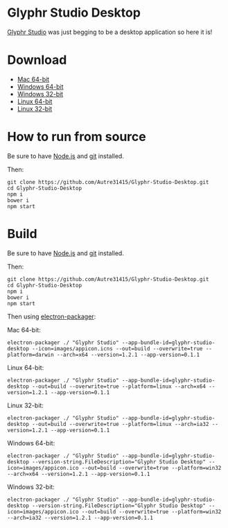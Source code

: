 Glyphr Studio Desktop
===

[Glyphr Studio](http://glyphrstudio.com) was just begging to be a desktop application so here it is!

Download
===

- [Mac 64-bit](https://github.com/Autre31415/Glyphr-Studio-Desktop/releases/download/v0.1.1-beta/Glyphr.Studio-darwin-x64.zip)
- [Windows 64-bit](https://github.com/Autre31415/Glyphr-Studio-Desktop/releases/download/v0.1.1-beta/Glyphr.Studio-win32-x64.zip)
- [Windows 32-bit](https://github.com/Autre31415/Glyphr-Studio-Desktop/releases/download/v0.1.1-beta/Glyphr.Studio-win32-ia32.zip)
- [Linux 64-bit](https://github.com/Autre31415/Glyphr-Studio-Desktop/releases/download/v0.1.1-beta/Glyphr.Studio-linux-x64.zip)
- [Linux 32-bit](https://github.com/Autre31415/Glyphr-Studio-Desktop/releases/download/v0.1.1-beta/Glyphr.Studio-linux-ia32.zip)

How to run from source
===

Be sure to have [Node.js](https://nodejs.org) and [git](https://git-scm.com) installed.

Then:

```
git clone https://github.com/Autre31415/Glyphr-Studio-Desktop.git
cd Glyphr-Studio-Desktop
npm i
bower i
npm start
```

Build
===

Be sure to have [Node.js](https://nodejs.org) and [git](https://git-scm.com) installed.

Then:

```
git clone https://github.com/Autre31415/Glyphr-Studio-Desktop.git
cd Glyphr-Studio-Desktop
npm i
bower i
npm start
```

Then using [electron-packager](https://github.com/maxogden/electron-packager):

Mac 64-bit:

```
electron-packager ./ "Glyphr Studio" --app-bundle-id=glyphr-studio-desktop --icon=images/appicon.icns --out=build --overwrite=true --platform=darwin --arch=x64 --version=1.2.1 --app-version=0.1.1
```

Linux 64-bit:

```
electron-packager ./ "Glyphr Studio" --app-bundle-id=glyphr-studio-desktop --out=build --overwrite=true --platform=linux --arch=x64 --version=1.2.1 --app-version=0.1.1
```

Linux 32-bit:

```
electron-packager ./ "Glyphr Studio" --app-bundle-id=glyphr-studio-desktop --out=build --overwrite=true --platform=linux --arch=ia32 --version=1.2.1 --app-version=0.1.1
```

Windows 64-bit:

```
electron-packager ./ "Glyphr Studio" --app-bundle-id=glyphr-studio-desktop --version-string.FileDescription="Glyphr Studio Desktop" --icon=images/appicon.ico --out=build --overwrite=true --platform=win32 --arch=x64 --version=1.2.1 --app-version=0.1.1
```

Windows 32-bit:

```
electron-packager ./ "Glyphr Studio" --app-bundle-id=glyphr-studio-desktop --version-string.FileDescription="Glyphr Studio Desktop" --icon=images/appicon.ico --out=build --overwrite=true --platform=win32 --arch=ia32 --version=1.2.1 --app-version=0.1.1
```
